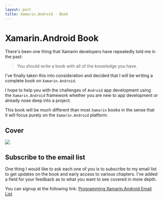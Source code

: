 ```yaml
---
layout: post
title: Xamarin.Android - Book
---
```


# Xamarin.Android Book

There's been one thing that Xamarin developers have repeatedly told me in the past:

> You should write a book with all of the knowledge you have.

I've finally taken this into consideration and decided that I will be writing a complete
book on `Xamarin.Android`.

I hope to help you with the challenges of `Android` app development using the `Xamarin.Android` framework whether
you are new to app development or already nose deep into a project.

This book will be much different than most `Xamarin` books in the sense that it will focus purely on the `Xamarin.Android`
platform.

## Cover

![](https://i.imgur.com/qy6SCRr.png)

## Subscribe to the email list

One thing I would like to ask each one of you is to subscribe to my email list to get updates on the book and early access to various chapters. 
I've added a field for your feedback as to what you want to see covered in more depth.

You can signup at the following link: [Programming Xamarin.Android Email List](https://eepurl.com/cz_fj1)